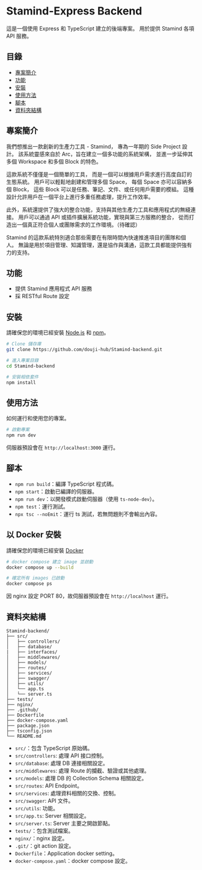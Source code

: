 # Stamind-Express Backend

這是一個使用 Express 和 TypeScript 建立的後端專案。
用於提供 Stamind 各項 API 服務。

## 目錄

- [專案簡介](#專案簡介)
- [功能](#功能)
- [安裝](#安裝)
- [使用方法](#使用方法)
- [腳本](#腳本)
- [資料夾結構](#資料夾結構)

## 專案簡介

我們想推出一款創新的生產力工具 - Stamind，
專為一年期的 Side Project 設計。
該系統靈感來自於 Arc，旨在建立一個多功能的系統架構，
並進一步延伸其多個 Workspace 和多個 Block 的特色。

這款系統不僅僅是一個簡單的工具，
而是一個可以根據用戶需求進行高度自訂的生態系統。
用戶可以輕鬆地創建和管理多個 Space，
每個 Space 亦可以容納多個 Block，
這些 Block 可以是任務、筆記、文件、或任何用戶需要的模組。
這種設計允許用戶在一個平台上進行多重任務處理，提升工作效率。

此外，系統還提供了強大的整合功能，支持與其他生產力工具和應用程式的無縫連接。
用戶可以通過 API 或插件擴展系統功能，實現與第三方服務的整合，
從而打造出一個真正符合個人或團隊需求的工作環境。（待確認）

Stamind 的這款系統特別適合那些需要在有限時間內快速推進項目的團隊和個人。
無論是用於項目管理、知識管理，還是協作與溝通，這款工具都能提供強有力的支持。

## 功能

- 提供 Stamind 應用程式 API 服務
- 採 RESTful Route 設定

## 安裝

請確保您的環境已經安裝 [Node.js](https://nodejs.org/) 和 [npm](https://www.npmjs.com/)。

```bash
# Clone 儲存庫
git clone https://github.com/douji-hub/Stamind-backend.git

# 進入專案目錄
cd Stamind-backend

# 安裝相依套件
npm install
```

## 使用方法

如何運行和使用您的專案。

```bash
# 啟動專案
npm run dev
```

伺服器預設會在 `http://localhost:3000` 運行。

## 腳本

- `npm run build`：編譯 TypeScript 程式碼。
- `npm start`：啟動已編譯的伺服器。
- `npm run dev`：以開發模式啟動伺服器（使用 `ts-node-dev`）。
- `npm test`：運行測試。
- `npx tsc --noEmit`：運行 ts 測試，若無問題則不會輸出內容。

## 以 Docker 安裝

請確保您的環境已經安裝 [Docker](https://www.docker.com/)

```bash
# docker compose 建立 image 並啟動
docker compose up --build

# 確定所有 images 已啟動
docker compose ps
```

因 nginx 設定 PORT 80，故伺服器預設會在 `http://localhost` 運行。

## 資料夾結構

```
Stamind-backend/
├── src/
│   ├── controllers/
│   ├── database/
|   ├── interfaces/
│   ├── middlewares/
│   ├── models/
│   ├── routes/
│   ├── services/
│   ├── swagger/
│   ├── utils/
│   └── app.ts
│   └── server.ts
├── tests/
├── nginx/
├── .github/
├── Dockerfile
├── docker-compose.yaml
├── package.json
├── tsconfig.json
└── README.md
```

- `src/`：包含 TypeScript 原始碼。
- `src/controllers`: 處理 API 接口控制。
- `src/database`: 處理 DB 連接相關設定。
- `src/middlewares`: 處理 Route 的攔截、驗證或其他處理。
- `src/models`: 處理 DB 的 Collection Schema 相關設定。
- `src/routes`: API Endpoint。
- `src/services`: 處理資料相關的交換、控制。
- `src/swagger`: API 文件。
- `src/utils`: 功能。
- `src/app.ts`: Server 相關設定。
- `src/server.ts`: Server 主要之開啟節點。
- `tests/`：包含測試檔案。
- `nginx/`：nginx 設定。
- `.git/`：git action 設定。
- `Dockerfile`：Application docker setting。
- `docker-compose.yaml`：docker compose 設定。
